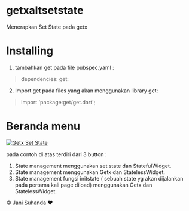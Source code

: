 # getxaltsetstate

Menerapkan Set State pada getx
# Installing
1. tambahkan get pada file pubspec.yaml :
> dependencies:
  get:

2. Import get pada files yang akan menggunakan library get:

> import 'package:get/get.dart';

# Beranda menu
[![Getx Set State](https://i.ibb.co/981Tgvr/Getx-Set-State01.png "Getx Set State")](https://i.ibb.co/981Tgvr/Getx-Set-State01.png "Getx Set State")

pada contoh di atas terdiri dari 3 button :
1. State management menggunakan set state dan  StatefulWidget.
2. State management menggunakan Getx dan StatelessWidget.
3. State management fungsi initstate ( sebuah state yg akan dijalankan pada pertama kali page diload) menggunakan Getx dan StatelessWidget.

&copy; Jani Suhanda &hearts;